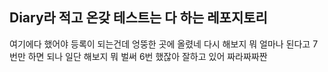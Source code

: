 ## Diary라 적고 온갖 테스트는 다 하는 레포지토리
여기에다
했어야
등록이
되는건데
엉뚱한 곳에
올렸네
다시
해보지 뭐
얼마나 된다고
7번만 하면 되나
일단 해보지 뭐
벌써 6번 했잖아
잘하고 있어
짜라짜짜짠
